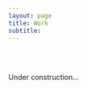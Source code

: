 ```yaml
---
layout: page
title: Work
subtitle: 
---
```


<div class="col-lg-4 col-lg-offset-4 col-md-4 col-md-offset-4">
    <i class="fas fa-exclamation-triangle fa-9x"></i>
    <br><br>
    <p>Under construction... </p>
</div>
